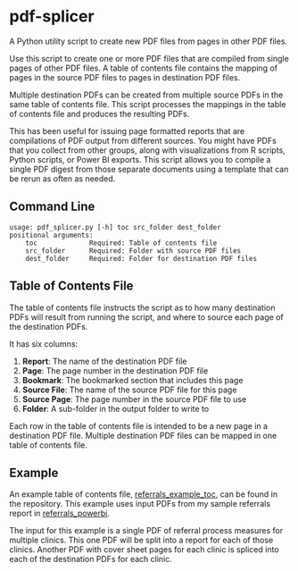 # pdf-splicer
A Python utility script to create new PDF files from pages in other PDF files.    

Use this script to create one or more PDF files that are compiled from single 
pages of other PDF files.  A table of contents file contains the mapping of pages 
in the source PDF files to pages in destination PDF files.    

Multiple destination PDFs can be created from multiple source PDFs in the same 
table of contents file.  This script processes the mappings in the table of 
contents file and produces the resulting PDFs.    

This has been useful for issuing page formatted reports that are compilations of 
PDF output from different sources.  You might have PDFs that you collect from 
other groups, along with visualizations from R scripts, Python scripts, 
or Power BI exports.  This script allows you to compile a single PDF digest from 
those separate documents using a template that can be rerun as often as needed.    

## Command Line     
```    
usage: pdf_splicer.py [-h] toc src_folder dest_folder    
positional arguments:    
    toc             Required: Table of contents file    
    src_folder      Required: Folder with source PDF files        
    dest_folder     Required: Folder for destination PDF files    
```    

## Table of Contents File    
The table of contents file instructs the script as to how many destination PDFs 
will result from running the script, and where to source each page of the 
destination PDFs. 

It has six columns:
1. **Report**: The name of the destination PDF file
2. **Page**: The page number in the destination PDF file
3. **Bookmark**: The bookmarked section that includes this page
4. **Source File**: The name of the source PDF file for this page
5. **Source Page**: The page number in the source PDF file to use
6. **Folder**: A sub-folder in the output folder to write to 

Each row in the table of contents file is intended to be a new page in a 
destination PDF file.  Multiple destination PDF files can be mapped in one 
table of contents file.    

## Example    
An example table of contents file, [referrals_example_toc](https://github.com/907sjl/pdf-splicer/blob/main/referrals_example_toc.csv), 
can be found in the repository.  This example uses input PDFs from my sample 
referrals report in [referrals_powerbi](https://github.com/907sjl/referrals_powerbi).    

The input for this example is a single PDF of referral process measures 
for multiple clinics.  This one PDF will be split into a report for each of those 
clinics.  Another PDF with cover sheet pages for each clinic is spliced into each 
of the destination PDFs for each clinic.    
